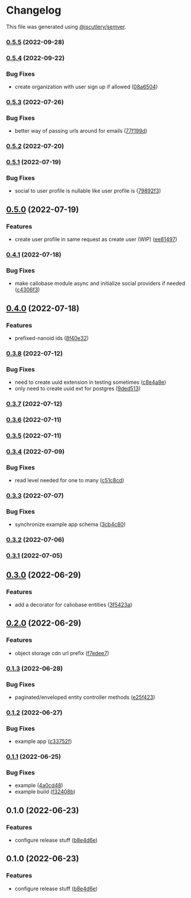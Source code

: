 # Changelog

This file was generated using [@jscutlery/semver](https://github.com/jscutlery/semver).

### [0.5.5](https://github.com/justicointeractive/caliobase/compare/example-0.5.4...example-0.5.5) (2022-09-28)

### [0.5.4](https://github.com/justicointeractive/caliobase/compare/example-0.5.3...example-0.5.4) (2022-09-22)


### Bug Fixes

* create organization with user sign up if allowed ([08a6504](https://github.com/justicointeractive/caliobase/commit/08a65046a28753f0eee68ddadcea70e563f885e5))

### [0.5.3](https://github.com/justicointeractive/caliobase/compare/example-0.5.2...example-0.5.3) (2022-07-26)


### Bug Fixes

* better way of passing urls around for emails ([77f199d](https://github.com/justicointeractive/caliobase/commit/77f199df1c908ec1bbea27c34b1732058802c4a1))

### [0.5.2](https://github.com/justicointeractive/caliobase/compare/example-0.5.1...example-0.5.2) (2022-07-20)

### [0.5.1](https://github.com/justicointeractive/caliobase/compare/example-0.5.0...example-0.5.1) (2022-07-19)


### Bug Fixes

* social to user profile is nullable like user profile is ([79892f3](https://github.com/justicointeractive/caliobase/commit/79892f32cd78c94e1f411fed789cd67c2fc9ccf3))

## [0.5.0](https://github.com/justicointeractive/caliobase/compare/example-0.4.1...example-0.5.0) (2022-07-19)


### Features

* create user profile in same request as create user (WIP) ([ee81497](https://github.com/justicointeractive/caliobase/commit/ee81497cdc81c85e47e05c8e01f91124d7313aae))

### [0.4.1](https://github.com/justicointeractive/caliobase/compare/example-0.4.0...example-0.4.1) (2022-07-18)


### Bug Fixes

* make caliobase module async and initialize social providers if needed ([c4306f3](https://github.com/justicointeractive/caliobase/commit/c4306f3812d983aababd96b6b44eafaf415ce14f))

## [0.4.0](https://github.com/justicointeractive/caliobase/compare/example-0.3.8...example-0.4.0) (2022-07-18)


### Features

* prefixed-nanoid ids ([8f40e32](https://github.com/justicointeractive/caliobase/commit/8f40e32943e0b2ea4147b87ae41aec24ee3bc30b))

### [0.3.8](https://github.com/justicointeractive/caliobase/compare/example-0.3.7...example-0.3.8) (2022-07-12)


### Bug Fixes

* need to create uuid extension in testing sometimes ([c8e4a8e](https://github.com/justicointeractive/caliobase/commit/c8e4a8e8dca217f6415f99428a274eed8aba3733))
* only need to create uuid ext for postgres ([9ded513](https://github.com/justicointeractive/caliobase/commit/9ded51361ecbf4a2b9c891915632e2bf35019958))

### [0.3.7](https://github.com/justicointeractive/caliobase/compare/example-0.3.6...example-0.3.7) (2022-07-12)

### [0.3.6](https://github.com/justicointeractive/caliobase/compare/example-0.3.5...example-0.3.6) (2022-07-11)

### [0.3.5](https://github.com/justicointeractive/caliobase/compare/example-0.3.4...example-0.3.5) (2022-07-11)

### [0.3.4](https://github.com/justicointeractive/caliobase/compare/example-0.3.3...example-0.3.4) (2022-07-09)


### Bug Fixes

* read level needed for one to many ([c51c8cd](https://github.com/justicointeractive/caliobase/commit/c51c8cd1adba997065edeb326c5a2d3a676b96e5))

### [0.3.3](https://github.com/justicointeractive/caliobase/compare/example-0.3.2...example-0.3.3) (2022-07-07)


### Bug Fixes

* synchronize example app schema ([3cb4c80](https://github.com/justicointeractive/caliobase/commit/3cb4c80ea430437db172e3d3a129874c254a138e))

### [0.3.2](https://github.com/justicointeractive/caliobase/compare/example-0.3.1...example-0.3.2) (2022-07-06)

### [0.3.1](https://github.com/justicointeractive/caliobase/compare/example-0.3.0...example-0.3.1) (2022-07-05)

## [0.3.0](https://github.com/justicointeractive/caliobase/compare/example-0.2.0...example-0.3.0) (2022-06-29)


### Features

* add a decorator for caliobase entities ([3f5423a](https://github.com/justicointeractive/caliobase/commit/3f5423a570ca702716ebed6dd719404125e5779f))

## [0.2.0](https://github.com/justicointeractive/caliobase/compare/example-0.1.3...example-0.2.0) (2022-06-29)


### Features

* object storage cdn url prefix ([f7edee7](https://github.com/justicointeractive/caliobase/commit/f7edee7cdb7fbfe8da4e33623452ba58e91abd97))

### [0.1.3](https://github.com/justicointeractive/caliobase/compare/example-0.1.2...example-0.1.3) (2022-06-28)


### Bug Fixes

* paginated/enveloped entity controller methods ([e25f423](https://github.com/justicointeractive/caliobase/commit/e25f423e4ac78c1e1d920fc5cc5d362a5cdd625b))

### [0.1.2](https://github.com/justicointeractive/caliobase/compare/example-0.1.1...example-0.1.2) (2022-06-27)


### Bug Fixes

* example app ([c33752f](https://github.com/justicointeractive/caliobase/commit/c33752f1bd30892f4465ba7391dcc6ed9a514601))

### [0.1.1](https://github.com/justicointeractive/caliobase/compare/example-0.1.0...example-0.1.1) (2022-06-25)


### Bug Fixes

* example ([4a0cd48](https://github.com/justicointeractive/caliobase/commit/4a0cd4826f958f54501f1c3f985c82b5cd8274e4))
* example build ([f32408b](https://github.com/justicointeractive/caliobase/commit/f32408bdebf1451aab23a68d766f6f701ca7ba4f))

## 0.1.0 (2022-06-23)


### Features

* configure release stuff ([b8e4d6e](https://github.com/justicointeractive/caliobase/commit/b8e4d6ece7932730ea94c82fb919616c406dcf7e))

## 0.1.0 (2022-06-23)


### Features

* configure release stuff ([b8e4d6e](https://github.com/justicointeractive/caliobase/commit/b8e4d6ece7932730ea94c82fb919616c406dcf7e))
